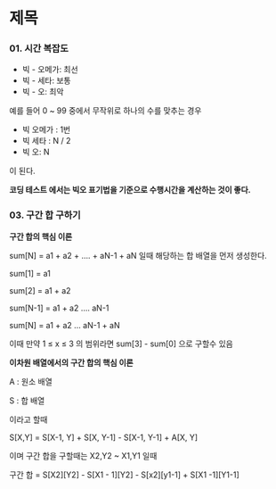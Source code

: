 # 제목

### 01. 시간 복잡도

- 빅 - 오메가: 최선
- 빅 - 세타: 보통
- 빅 - 오: 최악

예를 들어 0 ~ 99 중에서 무작위로 하나의 수를 맞추는 경우

- 빅 오메가 : 1번
- 빅 세타 : N / 2
- 빅 오: N

이 된다.

**코딩 테스트 에서는 빅오 표기법을 기준으로 수행시간을 계산하는 것이 좋다.**

### 03. 구간 합 구하기

**구간 합의 핵심 이론**

sum[N] = a1 + a2 + …. + aN-1 + aN 일때 해당하는 합 배열을 먼저 생성한다.

sum[1] = a1

sum[2] = a1 + a2

sum[N-1] = a1 + a2 …. aN-1

sum[N] = a1 + a2 … aN-1 + aN

이때 만약 1 ≤  x ≤ 3 의 범위라면 sum[3] - sum[0] 으로 구할수 있음

**이차원 배열에서의 구간 합의 핵심 이론**

A : 원소 배열

S : 합 배열

이라고 할때

S[X,Y] = S[X-1, Y] + S[X, Y-1] - S[X-1, Y-1] + A[X, Y]

이며 구간 합을 구할때는 X2,Y2 ~ X1,Y1 일때

구간 합 = S[X2][Y2] - S[X1 - 1][Y2] - S[x2][y1-1] + S[X1 -1][Y1-1]